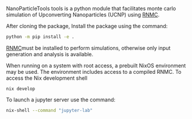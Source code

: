 NanoParticleTools tools is a python module that facilitates monte carlo simulation of Upconverting Nanoparticles (UCNP) using [RNMC](https://github.com/BlauGroup/RNMC).

After cloning the package, Install the package using the command:
```bash
python -m pip install -e .
```

[RNMC](https://github.com/BlauGroup/RNMC)must be installed to perform simulations, otherwise only input generation and analysis is available.


When running on a system with root access, a prebuilt NixOS environment may be used. The environment includes access to a compiled RNMC. To access the Nix development shell
```
nix develop
```

To launch a jupyter server use the command:
```bash
nix-shell --command "jupyter-lab"
```
